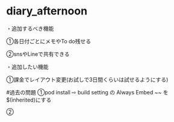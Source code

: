 # diary_afternoon
・追加するべき機能

①各日付ごとにメモやTo do残せる

②snsやLineで共有できる

・追加したい機能

①課金でレイアウト変更(お試しで3日間くらいは試せるようにする)



#過去の問題
①pod install ⇨ build setting の Always Embed ~~ を　$(inherited)にする

②
